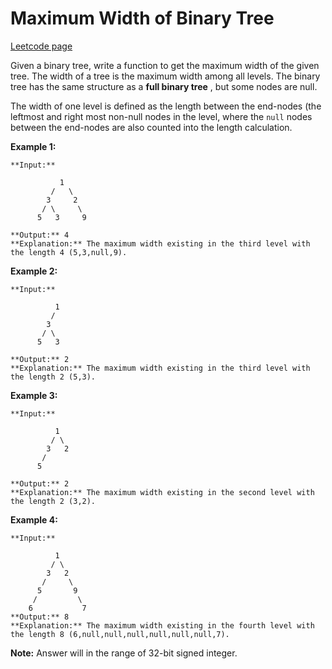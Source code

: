 # Maximum Width of Binary Tree
[Leetcode page](https://leetcode.com/problems/maximum-width-of-binary-tree/description)

Given a binary tree, write a function to get the maximum width of the given
tree. The width of a tree is the maximum width among all levels. The binary
tree has the same structure as a **full binary tree** , but some nodes are
null.

The width of one level is defined as the length between the end-nodes (the
leftmost and right most non-null nodes in the level, where the `null` nodes
between the end-nodes are also counted into the length calculation.

**Example 1:**  

    
    
    **Input:** 
    
               1
             /   \
            3     2
           / \     \  
          5   3     9 
    
    **Output:** 4
    **Explanation:** The maximum width existing in the third level with the length 4 (5,3,null,9).
    

**Example 2:**  

    
    
    **Input:** 
    
              1
             /  
            3    
           / \       
          5   3     
    
    **Output:** 2
    **Explanation:** The maximum width existing in the third level with the length 2 (5,3).
    

**Example 3:**  

    
    
    **Input:** 
    
              1
             / \
            3   2 
           /        
          5      
    
    **Output:** 2
    **Explanation:** The maximum width existing in the second level with the length 2 (3,2).
    

**Example 4:**  

    
    
    **Input:** 
    
              1
             / \
            3   2
           /     \  
          5       9 
         /         \
        6           7
    **Output:** 8
    **Explanation:** The maximum width existing in the fourth level with the length 8 (6,null,null,null,null,null,null,7).
    
    
    

**Note:** Answer will in the range of 32-bit signed integer.

